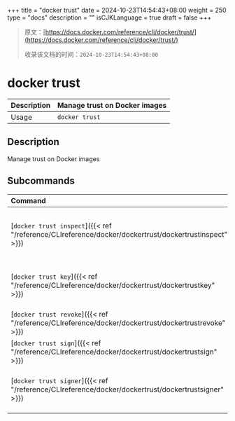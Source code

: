 +++
title = "docker trust"
date = 2024-10-23T14:54:43+08:00
weight = 250
type = "docs"
description = ""
isCJKLanguage = true
draft = false
+++

> 原文：[https://docs.docker.com/reference/cli/docker/trust/](https://docs.docker.com/reference/cli/docker/trust/)
>
> 收录该文档的时间：`2024-10-23T14:54:43+08:00`

# docker trust

| Description | Manage trust on Docker images |
| :---------- | ----------------------------- |
| Usage       | `docker trust`                |

## Description

Manage trust on Docker images

## Subcommands

| Command                                                      | Description                                            |
| :----------------------------------------------------------- | :----------------------------------------------------- |
| [`docker trust inspect`]({{< ref "/reference/CLIreference/docker/dockertrust/dockertrustinspect" >}}) | Return low-level information about keys and signatures |
| [`docker trust key`]({{< ref "/reference/CLIreference/docker/dockertrust/dockertrustkey" >}}) | Manage keys for signing Docker images                  |
| [`docker trust revoke`]({{< ref "/reference/CLIreference/docker/dockertrust/dockertrustrevoke" >}}) | Remove trust for an image                              |
| [`docker trust sign`]({{< ref "/reference/CLIreference/docker/dockertrust/dockertrustsign" >}}) | Sign an image                                          |
| [`docker trust signer`]({{< ref "/reference/CLIreference/docker/dockertrust/dockertrustsigner" >}}) | Manage entities who can sign Docker images             |
